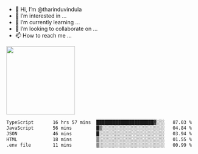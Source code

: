 - 👋 Hi, I’m @tharinduvindula
- 👀 I’m interested in ...
- 🌱 I’m currently learning ...
- 💞️ I’m looking to collaborate on ...
- 📫 How to reach me ...

<!---
tharinduvindula/tharinduvindula is a ✨ special ✨ repository because its `README.md` (this file) appears on your GitHub profile.
You can click the Preview link to take a look at your changes.
--->

<img height="180em" src="https://github-readme-stats.vercel.app/api?username=tharinduvindula&show_icons=true&hide_border=false&&count_private=true&include_all_commits=true" />


<!--START_SECTION:waka-->

```txt
TypeScript       16 hrs 57 mins  █████████████████████▓░░░   87.03 %
JavaScript       56 mins         █▒░░░░░░░░░░░░░░░░░░░░░░░   04.84 %
JSON             46 mins         █░░░░░░░░░░░░░░░░░░░░░░░░   03.94 %
HTML             18 mins         ▒░░░░░░░░░░░░░░░░░░░░░░░░   01.55 %
.env file        11 mins         ▒░░░░░░░░░░░░░░░░░░░░░░░░   00.99 %
```

<!--END_SECTION:waka-->
